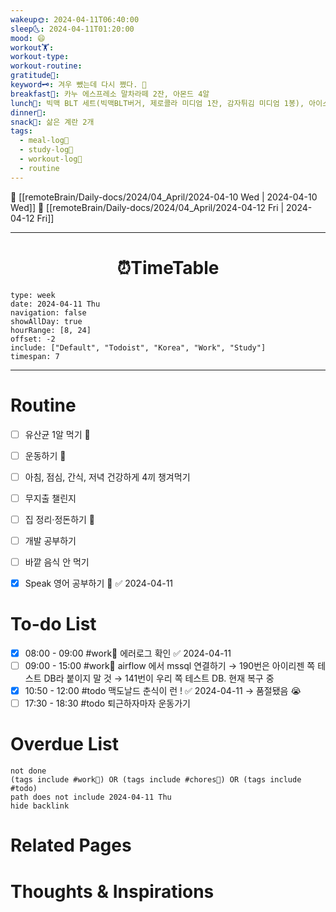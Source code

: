 ```yaml
---
wakeup🌞: 2024-04-11T06:40:00
sleep🌜: 2024-04-11T01:20:00
mood: 😄
workout🏋️: 
workout-type: 
workout-routine: 
gratitude🙏: 
keyword🗝️: 겨우 뺐는데 다시 쪘다. 🐖
breakfast🍳: 카누 에스프레소 말차라떼 2잔, 아몬드 4알
lunch🍚: 빅맥 BLT 세트(빅맥BLT버거, 제로콜라 미디엄 1잔, 감자튀김 미디엄 1봉), 아이스 드립 커피, 맥윙 1조각
dinner🥗: 
snack🍬: 삶은 계란 2개
tags:
  - meal-log📝
  - study-log📓
  - workout-log💪
  - routine
---
```


🔺 [[remoteBrain/Daily-docs/2024/04_April/2024-04-10 Wed | 2024-04-10 Wed]]
🔻 [[remoteBrain/Daily-docs/2024/04_April/2024-04-12 Fri | 2024-04-12 Fri]]
___
<h1> <center>⏰TimeTable </center> </h1>

```gEvent
type: week
date: 2024-04-11 Thu
navigation: false
showAllDay: true
hourRange: [8, 24]
offset: -2
include: ["Default", "Todoist", "Korea", "Work", "Study"]
timespan: 7
```

--- 


# Routine 

- [ ] 유산균 1알 먹기 🔼 
- [ ] 운동하기 🔼
- [ ] 아침, 점심, 간식, 저녁 건강하게 4끼 챙겨먹기
- [ ] 무지출 챌린지 
- [ ] 집 정리·정돈하기 🔼
- [ ] 개발 공부하기
- [ ] 바깥 음식 안 먹기 
- [x] Speak 영어 공부하기 🔼 ✅ 2024-04-11


# To-do List

- [x] 08:00 - 09:00 #work💼 에러로그 확인 ✅ 2024-04-11
- [ ] 09:00 - 15:00 #work💼 airflow 에서 mssql 연결하기
	→ 190번은 아이리젠 쪽 테스트 DB라 붙이지 말 것
	→ 141번이 우리 쪽 테스트 DB. 현재 복구 중 
- [x] 10:50 - 12:00 #todo 맥도날드 춘식이 런 ! ✅ 2024-04-11
	→ 품절됐음 😭
- [ ] 17:30 - 18:30 #todo 퇴근하자마자 운동가기
# Overdue List
```tasks
not done
(tags include #work💼) OR (tags include #chores🧺) OR (tags include #todo)
path does not include 2024-04-11 Thu
hide backlink
```

# Related Pages



# Thoughts & Inspirations

